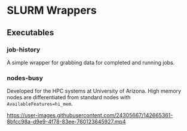 # SLURM Wrappers


## Executables
### job-history
A simple wrapper for grabbing data for completed and running jobs.

### nodes-busy
Developed for the HPC systems at University of Arizona. High memory nodes are differentiated from standard nodes with ```AvailableFeatures=hi_mem```.

https://user-images.githubusercontent.com/24305667/142665361-8bfcc98a-d9e9-4f78-83ee-760123645927.mp4






